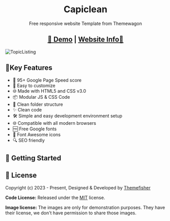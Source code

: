 # 


<h1 align="center">Capiclean</h1>

<p align="center">Free responsive website Template from Themewagon</p>

<h2 align="center">
<a target="_blank" href="https://themewagon.github.io/Capiclean/" rel="nofollow">👀 Demo</a> | <a  target="_blank" href="https://themewagon.com/themes/capiclean-free-bootstrap-4-home-cleaning-website-template/">Website Info🚀</a>
</h2>

![TopicListing](https://themewagon.com/wp-content/uploads/2022/12/capiclean.png)

## 📌Key Features

- 🔢 95+ Google Page Speed score
- 🎨 Easy to customize
- 🌐 Made with HTML5 and CSS v3.0
- 📦 Modular JS & CSS Code
- 📂 Clean folder structure
- ✨ Clean code
- 🛠️ Simple and easy development environment setup
- 🌐 Compatible with all modern browsers
- 🆓 Free Google fonts
- 🔆 Font Awesome icons
- 🔍 SEO friendly


## 🚀 Getting Started

<!-- licence -->

## 📝 License

Copyright (c) 2023 - Present, Designed & Developed by [Themefisher](https://themefisher.com/)

**Code License:** Released under the [MIT](https://github.com./themefisher/pinwheel-tailwind/blob/main/LICENSE) license.

**Image license:** The images are only for demonstration purposes. They have their license, we don't have permission to share those images.
